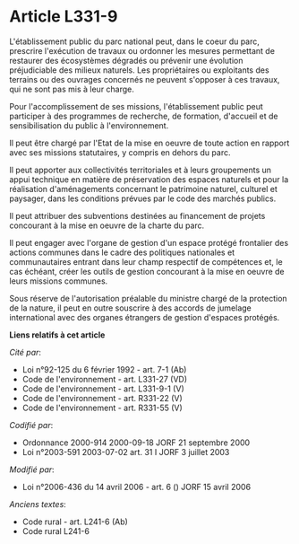 # Article L331-9

L'établissement public du parc national peut, dans le coeur du parc, prescrire l'exécution de travaux ou ordonner les mesures
permettant de restaurer des écosystèmes dégradés ou prévenir une évolution préjudiciable des milieux naturels. Les
propriétaires ou exploitants des terrains ou des ouvrages concernés ne peuvent s'opposer à ces travaux, qui ne sont pas mis à
leur charge.

Pour l'accomplissement de ses missions, l'établissement public peut participer à des programmes de recherche, de formation,
d'accueil et de sensibilisation du public à l'environnement.

Il peut être chargé par l'Etat de la mise en oeuvre de toute action en rapport avec ses missions statutaires, y compris en
dehors du parc.

Il peut apporter aux collectivités territoriales et à leurs groupements un appui technique en matière de préservation des
espaces naturels et pour la réalisation d'aménagements concernant le patrimoine naturel, culturel et paysager, dans les
conditions prévues par le code des marchés publics.

Il peut attribuer des subventions destinées au financement de projets concourant à la mise en oeuvre de la charte du parc.

Il peut engager avec l'organe de gestion d'un espace protégé frontalier des actions communes dans le cadre des politiques
nationales et communautaires entrant dans leur champ respectif de compétences et, le cas échéant, créer les outils de gestion
concourant à la mise en oeuvre de leurs missions communes.

Sous réserve de l'autorisation préalable du ministre chargé de la protection de la nature, il peut en outre souscrire à des
accords de jumelage international avec des organes étrangers de gestion d'espaces protégés.

**Liens relatifs à cet article**

_Cité par_:

  - Loi n°92-125 du 6 février 1992 - art. 7-1 (Ab)
  - Code de l'environnement - art. L331-27 (VD)
  - Code de l'environnement - art. L331-9-1 (V)
  - Code de l'environnement - art. R331-22 (V)
  - Code de l'environnement - art. R331-55 (V)

_Codifié par_:

  - Ordonnance 2000-914 2000-09-18 JORF 21 septembre 2000
  - Loi n°2003-591 2003-07-02 art. 31 I JORF 3 juillet 2003

_Modifié par_:

  - Loi n°2006-436 du 14 avril 2006 - art. 6 () JORF 15 avril 2006

_Anciens textes_:

  - Code rural - art. L241-6 (Ab)
  - Code rural L241-6
